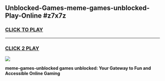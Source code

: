 
## Unblocked-Games-meme-games-unblocked-Play-Online #z7x7z
<h3>
<a href="https://news.freeplayer.one?title=meme-games-unblocked&ref=3">CLICK TO PLAY</a></h3>
<hr>

<h3>
<a href="https://news.freeplayer.one?title=meme-games-unblocked&ref=3">CLICK 2 PLAY</a>
  
</h3>

<a href="https://news.freeplayer.one?title=meme-games-unblocked&ref=3"><img src="https://clearcache.store/games.png"></a>


**meme-games-unblocked games unblocked: Your Gateway to Fun and Accessible Online Gaming**
